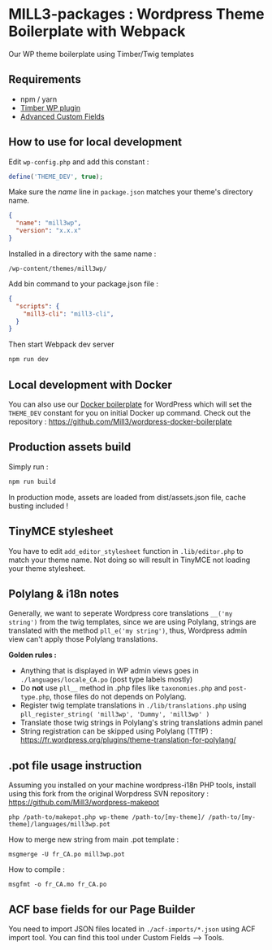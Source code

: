 # MILL3-packages : Wordpress Theme Boilerplate with Webpack

Our WP theme boilerplate using Timber/Twig templates

## Requirements

- npm / yarn
- [Timber WP plugin](https://github.com/timber/timber/)
- [Advanced Custom Fields](https://www.advancedcustomfields.com/)

## How to use for local development

Edit `wp-config.php` and add this constant :

```php
define('THEME_DEV', true);
```

Make sure the _name_ line in `package.json` matches your theme's directory name.

```json
{
  "name": "mill3wp",
  "version": "x.x.x"
}
```

Installed in a directory with the same name :

```
/wp-content/themes/mill3wp/
```

Add bin command to your package.json file :

```json
{
  "scripts": {
    "mill3-cli": "mill3-cli",
  }
}
```

Then start Webpack dev server

```bash
npm run dev
```

## Local development with Docker

You can also use our [Docker boilerplate](https://github.com/Mill3/wordpress-docker-boilerplate) for WordPress which will set the `THEME_DEV` constant for you on initial Docker up command. Check out the repository : https://github.com/Mill3/wordpress-docker-boilerplate

## Production assets build

Simply run :

```bash
npm run build
```

In production mode, assets are loaded from dist/assets.json file, cache busting included !

## TinyMCE stylesheet

You have to edit ```add_editor_stylesheet``` function in ```.lib/editor.php``` to match your theme name.
Not doing so will result in TinyMCE not loading your theme stylesheet.

## Polylang & i18n notes

Generally, we want to seperate Wordpress core translations ```__('my string')``` from the twig templates, since we are using Polylang, strings are translated with the method ```pll_e('my string')```, thus, Wordpress admin view can't apply those Polylang translations.

**Golden rules :**

* Anything that is displayed in WP admin views goes in ```./languages/locale_CA.po``` (post type labels mostly)
* Do **not** use ```pll__``` method in .php files like ```taxonomies.php``` and ```post-type.php```, those files do not depends on Polylang.
* Register twig template translations in ```./lib/translations.php``` using ```pll_register_string( 'mill3wp', 'Dummy', 'mill3wp' )```
* Translate those twig strings in Polylang's string translations admin panel
* String registration can be skipped using Polylang (TTfP) : https://fr.wordpress.org/plugins/theme-translation-for-polylang/

## .pot file usage instruction

Assuming you installed on your machine wordpress-i18n PHP tools, install using this fork from the original Worpdress SVN repository : https://github.com/Mill3/wordpress-makepot

```php /path-to/makepot.php wp-theme /path-to/[my-theme]/ /path-to/[my-theme]/languages/mill3wp.pot```

How to merge new string from main .pot template :

```msgmerge -U fr_CA.po mill3wp.pot```

How to compile :

```msgfmt -o fr_CA.mo fr_CA.po```

## ACF base fields for our Page Builder

You need to import JSON files located in ```./acf-imports/*.json``` using ACF import tool. You can find this tool under Custom Fields --> Tools.

